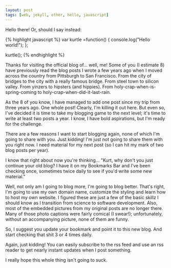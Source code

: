 ```yaml
---
layout: post
tags: [web, jekyll, other, hello, javascript]
---
```

Hello there! Or, should I say instead:

{% highlight javascript %} var kurtle =function() { console.log("Hello world!"); };

kurtle(); {% endhighlight %}

Thanks for visiting the official blog of... well, me! Some of you (I estimate 8) have previously read the blog posts I wrote a few years ago when I moved across the country from Pittsburgh to San Francisco. From the city of bridges to the city with a really famous bridge. From steel town to silicon valley. From yinzers to hipsters (and hippies). From holy-crap-when-is-spring-coming to holy-crap-when-did-it-last-rain.

As the 8 of you know, I have managed to add one post since my trip from three years ago. One whole post! Clearly, I'm killing it out here. But even so, I've decided it is time to take my blogging game to the next level; it's time to write at least two posts a year. I know, I have bold aspirations, but I'm ready for the challenge.

There are a few reasons I want to start blogging again, none of which I'm going to share with you. Just kidding! I'm just not going to share them with you right now. I need material for my next post (so I can hit my mark of two blog posts per year).

I know that right about now you're thinking... "Kurt, why don't you just continue your old blog? I have it on my Bookmarks Bar and I've been checking once, sometimes twice daily to see if you'd write some new material."

Well, not only am I going to blog more, I'm going to blog better. That's right, I'm going to use my own domain name, customize the styling and learn how to host my own website. I figured these are just a few of the basic skillz I should know as I transition from science to software development. Also, most of the embedded pictures from my original posts are no longer there. Many of those photo captions were fairly comical (I swear!); unfortunately, without an accompanying picture, none of them are funny.

So, I suggest you update your bookmark and point it to this new blog. And start checking that shit 3 or 4 times daily.

Again, just kidding! You can easily subscribe to the rss feed and use an rss reader to get nearly instant updates when I post something.

I really hope this whole thing isn't going to suck.
